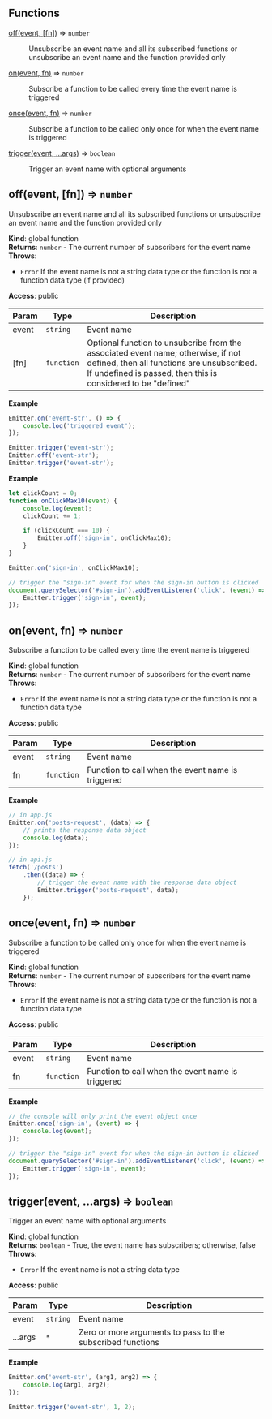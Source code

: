 ## Functions

<dl>
<dt><a href="#off">off(event, [fn])</a> ⇒ <code>number</code></dt>
<dd><p>Unsubscribe an event name and all its subscribed functions or unsubscribe an event name
and the function provided only</p>
</dd>
<dt><a href="#on">on(event, fn)</a> ⇒ <code>number</code></dt>
<dd><p>Subscribe a function to be called every time the event name is triggered</p>
</dd>
<dt><a href="#once">once(event, fn)</a> ⇒ <code>number</code></dt>
<dd><p>Subscribe a function to be called only once for when the event name is triggered</p>
</dd>
<dt><a href="#trigger">trigger(event, ...args)</a> ⇒ <code>boolean</code></dt>
<dd><p>Trigger an event name with optional arguments</p>
</dd>
</dl>

<a name="off"></a>

## off(event, [fn]) ⇒ <code>number</code>
Unsubscribe an event name and all its subscribed functions or unsubscribe an event name
and the function provided only

**Kind**: global function  
**Returns**: <code>number</code> - The current number of subscribers for the event name  
**Throws**:

- <code>Error</code> If the event name is not a string data type or the function is not
a function data type (if provided)

**Access**: public  

| Param | Type | Description |
| --- | --- | --- |
| event | <code>string</code> | Event name |
| [fn] | <code>function</code> | Optional function to unsubcribe from the associated event name; otherwise, if not defined, then all functions are unsubscribed. If undefined is passed, then this is considered to be "defined" |

**Example**  
```js
Emitter.on('event-str', () => {
    console.log('triggered event');
});

Emitter.trigger('event-str');
Emitter.off('event-str');
Emitter.trigger('event-str');
```
**Example**  
```js
let clickCount = 0;
function onClickMax10(event) {
    console.log(event);
    clickCount += 1;

    if (clickCount === 10) {
        Emitter.off('sign-in', onClickMax10);
    }
}

Emitter.on('sign-in', onClickMax10);

// trigger the "sign-in" event for when the sign-in button is clicked
document.querySelector('#sign-in').addEventListener('click', (event) => {
    Emitter.trigger('sign-in', event);
});
```
<a name="on"></a>

## on(event, fn) ⇒ <code>number</code>
Subscribe a function to be called every time the event name is triggered

**Kind**: global function  
**Returns**: <code>number</code> - The current number of subscribers for the event name  
**Throws**:

- <code>Error</code> If the event name is not a string data type or the function is not
a function data type

**Access**: public  

| Param | Type | Description |
| --- | --- | --- |
| event | <code>string</code> | Event name |
| fn | <code>function</code> | Function to call when the event name is triggered |

**Example**  
```js
// in app.js
Emitter.on('posts-request', (data) => {
    // prints the response data object
    console.log(data);
});

// in api.js
fetch('/posts')
    .then((data) => {
        // trigger the event name with the response data object
        Emitter.trigger('posts-request', data);
    });
```
<a name="once"></a>

## once(event, fn) ⇒ <code>number</code>
Subscribe a function to be called only once for when the event name is triggered

**Kind**: global function  
**Returns**: <code>number</code> - The current number of subscribers for the event name  
**Throws**:

- <code>Error</code> If the event name is not a string data type or the function is not
a function data type

**Access**: public  

| Param | Type | Description |
| --- | --- | --- |
| event | <code>string</code> | Event name |
| fn | <code>function</code> | Function to call when the event name is triggered |

**Example**  
```js
// the console will only print the event object once
Emitter.once('sign-in', (event) => {
    console.log(event);
});

// trigger the "sign-in" event for when the sign-in button is clicked
document.querySelector('#sign-in').addEventListener('click', (event) => {
    Emitter.trigger('sign-in', event);
});
```
<a name="trigger"></a>

## trigger(event, ...args) ⇒ <code>boolean</code>
Trigger an event name with optional arguments

**Kind**: global function  
**Returns**: <code>boolean</code> - True, the event name has subscribers; otherwise, false  
**Throws**:

- <code>Error</code> If the event name is not a string data type

**Access**: public  

| Param | Type | Description |
| --- | --- | --- |
| event | <code>string</code> | Event name |
| ...args | <code>\*</code> | Zero or more arguments to pass to the subscribed functions |

**Example**  
```js
Emitter.on('event-str', (arg1, arg2) => {
    console.log(arg1, arg2);
});

Emitter.trigger('event-str', 1, 2);
```
